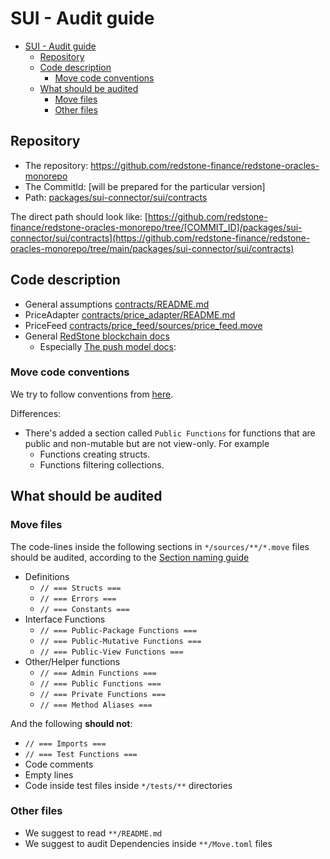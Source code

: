 # SUI - Audit guide

<!-- TOC -->
* [SUI - Audit guide](#sui---audit-guide)
  * [Repository](#repository)
  * [Code description](#code-description)
    * [Move code conventions](#move-code-conventions)
  * [What should be audited](#what-should-be-audited)
    * [Move files](#move-files)
    * [Other files](#other-files)
<!-- TOC -->

## Repository

* The repository: https://github.com/redstone-finance/redstone-oracles-monorepo
* The CommitId: [will be prepared for the particular version]
* Path: [packages/sui-connector/sui/contracts](./contracts)

The direct path should look like:
[https://github.com/redstone-finance/redstone-oracles-monorepo/tree/[COMMIT_ID]/packages/sui-connector/sui/contracts](https://github.com/redstone-finance/redstone-oracles-monorepo/tree/main/packages/sui-connector/sui/contracts)

## Code description

* General assumptions [contracts/README.md](./contracts/README.md)
* PriceAdapter [contracts/price_adapter/README.md](./contracts/price_adapter/README.md)
* PriceFeed [contracts/price_feed/sources/price_feed.move](./contracts/price_feed/sources/price_feed.move)
* General [RedStone blockchain docs](https://docs.redstone.finance/docs/architecture/#data-formatting--processing)
  * Especially [The push model docs](https://docs.redstone.finance/docs/dapps/redstone-push/):

### Move code conventions
We try to follow conventions from [here](https://docs.sui.io/concepts/sui-move-concepts/conventions).

Differences:
* There's added a section called `Public Functions` for functions that are public and non-mutable but are not view-only.
  For example
  * Functions creating structs.
  * Functions filtering collections.

## What should be audited

### Move files

The code-lines inside the following sections in `*/sources/**/*.move` files should be audited,
according to the [Section naming guide](https://docs.sui.io/concepts/sui-move-concepts/conventions#add-section-titles)

* Definitions
  * `// === Structs ===`
  * `// === Errors ===`
  * `// === Constants ===`
* Interface Functions
  * `// === Public-Package Functions ===`
  * `// === Public-Mutative Functions ===`
  * `// === Public-View Functions ===`
* Other/Helper functions
  * `// === Admin Functions ===`
  * `// === Public Functions ===`
  * `// === Private Functions ===`
  * `// === Method Aliases ===`

And the following **should not**:

* `// === Imports ===`
* `// === Test Functions ===`
* Code comments
* Empty lines
* Code inside test files inside `*/tests/**` directories

### Other files

* We suggest to read `**/README.md`
* We suggest to audit Dependencies inside `**/Move.toml` files
